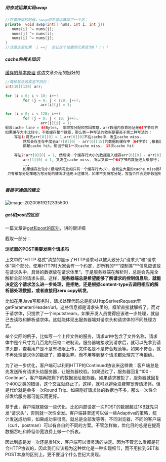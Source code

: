 ##### 用亦或运算实现swap

```java
//在做快排的时候，swap用亦或运算踩了一个坑：
private  void swap(int[] nums, int i, int j){
   nums[i] ^= nums[j];
   nums[j] ^= nums[i];
   nums[i] ^= nums[j]; 
}
//注意这里如果  i ==j  会让这个位置的元素变为0！！！！
```



##### cache的相关知识

 [缓存的基本原理](https://zhuanlan.zhihu.com/p/102293437)  这边文章介绍的挺好的

```java
//两种写法效率是不同的：
int[10][128] arr;
    
for (i = 0; i < 10; i++)
        for (j = 0; j < 128; j++);
                arr[i][j] = 1;

for (i = 0; i < 128; i++)
        for (j = 0; j < 10; j++);
                arr[j][i] = 1;
假设cache line = 64Bytes， 采取写分配和写回策略，arr数组内存首地址是64字节对齐
如果缓存大小比较小，不能缓存整个数组，那么第一种写法的效率是要高于第二种写法的：
    写法1:首先arr[0][0] = 1,arr[0][0]不在cache中，发生cache miss，
        然后会存主存中度去arr[0][0] - arr[0][15]的数据到缓存中（64字节）,接着后面的1 - 15
        都是cache hit。相当于每1一次cache miss， 15次cache hit
    
    写法2:arr[0][0] = 1, 然后读一个缓存行大小的数据进入缓存arr[0][0] - arr[0][15];
		arr[1][0] = 1, 又发生cache miss, 所以又读一个64字节的数据进入缓存行；
        ...
        如果缓存比较小(极端情况比如只有一个缓存行大小)，会发生大量的cache miss而导致效率较低
 只有缓存分配策略为写分配的情况才适用上述情况，如果不支持写分配，写指令只会更新数据到主存，没有加载数据到cache中这一步（读分配）
     
```



##### 套接字通信的建立

![image-20200619212335500](E:\Typora\imgs\image-20200619212335500.png)

##### get和post的区别

一篇文章讲[get和post的区别](https://www.zhihu.com/question/28586791/answer/767316172)，讲的很详细 

截取一部分：

**浏览器的POST需要发两个请求吗**

上文中的"HTTP  格式“清楚的显示了HTTP请求可以被大致分为“请求头”和“请求体”两个部分。使用HTTP时大家会有一个约定，即所有的**“控制类”**信息应该放在请求头中，具体的数据放在请求体里“。于是服务器端在解析时，总是会先完全解析全部的请求头部。这样，**服务器端总是希望能够了解请求的控制信息后，就能决定这个请求怎么进一步处理，是拒绝，还是根据content-type去调用相应的解析器处理数据，或者直接用zero copy转发**。

比如在用Java写服务时，请求处理代码总是能从HttpSerlvetRequest里getParameter/Header/url。这些信息都是请求头里的，框架直接就解析了。而对于请求体，只提供了一个inputstream，如果开发人员觉得应该进一步处理，就自己去读取和解析请求体。这就能体现出服务器端对请求头和请求体的不同处理方式。

举个实际的例子，比如写一个上传文件的服务，请求url中包含了文件名称，请求体中是个尺寸为几百兆的压缩二进制流。服务器端接收到请求后，就可以先拿到请求头部，查看用户是不是有权限上传，文件名是不是符合规范等。如果不符合，就不再处理请求体的数据了，直接丢弃。而不用等到整个请求都处理完了再拒绝。

为了进一步优化，客户端可以利用HTTP的Continued协议来这样做：客户端总是先发送所有请求头给服务器，让服务器校验。如果通过了，服务器回复“100 - Continue”，客户端再把剩下的数据发给服务器。如果请求被拒了，服务器就回复个400之类的错误，这个交互就终止了。这样，就可以避免浪费带宽传请求体。但是代价就是会多一次Round Trip。如果刚好请求体的数据也不多，那么一次性全部发给服务器可能反而更好。

基于此，客户端就能做一些优化，比如内部设定一次POST的数据超过1KB就先只发“请求头”，否则就一次性全发。客户端甚至还可以做一些Adaptive的策略，统计发送成功率，如果成功率很高，就总是全部发等等。不同浏览器，不同的客户端（curl，postman）可以有各自的不同的方案。不管怎样做，优化目的总是在提高数据吞吐和降低带宽浪费上做一个折衷。

因此到底是发一次还是发N次，客户端可以很灵活的决定。因为不管怎么发都是符合HTTP协议的，因此我们应该视为这种优化是一种实现细节，而不用扯到GET和POST本身的区别上。更不要当个什么世纪大发现。

